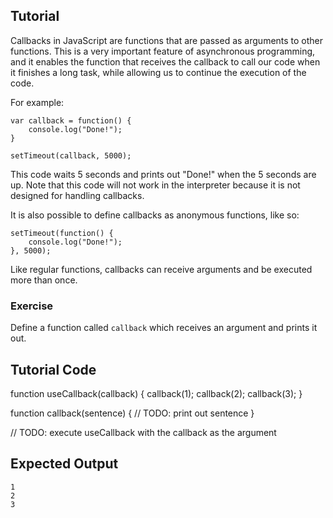 Tutorial
--------

Callbacks in JavaScript are functions that are passed as arguments to other functions. This is a very important feature of asynchronous programming, and it enables the function that receives the callback to call our code when it finishes a long task, while allowing us to continue the execution of the code.

For example:

	var callback = function() {
		console.log("Done!");
	}

	setTimeout(callback, 5000);

This code waits 5 seconds and prints out "Done!" when the 5 seconds are up. Note that this code will not work in the interpreter because it is not designed for handling callbacks.

It is also possible to define callbacks as anonymous functions, like so:

	setTimeout(function() {
	    console.log("Done!");
	}, 5000);

Like regular functions, callbacks can receive arguments and be executed more than once.

### Exercise

Define a function called `callback` which receives an argument and prints it out.

Tutorial Code
-------------

function useCallback(callback)
{
	callback(1);
	callback(2);
	callback(3);
}

function callback(sentence) {
    // TODO: print out sentence
}

// TODO: execute useCallback with the callback as the argument

Expected Output
---------------
	1
	2
	3